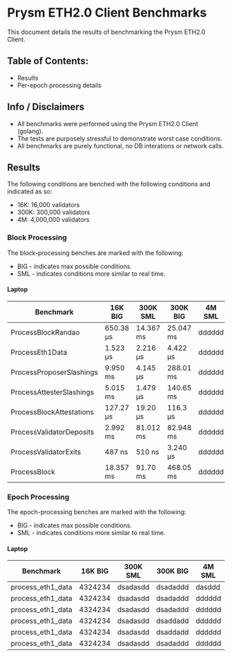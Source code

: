 # Prysm ETH2.0 Client Benchmarks

This document details the results of benchmarking the Prysm ETH2.0 Client.

## Table of Contents:

* Results
* Per-epoch processing details

## Info / Disclaimers

* All benchmarks were performed using the Prysm ETH2.0 Client (golang).
* The tests are purposely stressful to demonstrate worst case conditions.
* All benchmarks are purely functional, no DB interations or network calls.

## Results

The following conditions are benched with the following conditions and indicated as so:

* 16K: 16,000 validators
* 300K: 300,000 validators
* 4M: 4,000,000 validators

### Block Processing

The block-processing benches are marked with the following:

* BIG - indicates max possible conditions.
* SML - indicates conditions more similar to real time.

#### Laptop

| Benchmark             |   16K BIG  | 300K SML | 300K BIG | 4M SML | 4M BIG |
| --------------------- | ---------- | -------- | -------- | ------ | ------ |
| ProcessBlockRandao      | 650.38 μs | 14.367 ms | 25.047 ms | dddddd | dddsad |
| ProcessEth1Data          | 1.523 μs | 2.216 μs | 4.422 μs | dddddd | dddsad |
| ProcessProposerSlashings | 9.950 ms | 4.145 μs | 288.01 ms | dddddd | dddsad |
| ProcessAttesterSlashings | 5.015 ms | 1.479 μs | 140.65 ms | dddddd | dddsad |
| ProcessBlockAttestations | 127.27 μs | 19.20 μs | 116.3 μs | dddddd | dddsad |
| ProcessValidatorDeposits | 2.992 ms | 81.012 ms | 82.948 ms | dddddd | dddsad |
| ProcessValidatorExits    | 487 ns   | 510 ns | 3.240 μs  | dddddd | dddsad |
| ProcessBlock            | 18.357 ms | 91.70 ms | 468.05 ms | dddddd | dddsad |


### Epoch Processing

The epoch-processing benches are marked with the following:

* BIG - indicates max possible conditions.
* SML - indicates conditions more similar to real time.

#### Laptop

| Benchmark         | 16K BIG | 300K SML | 300K BIG | 4M SML | 4M BIG |
| ----------------- | ------- | -------- | -------- | ------ | ------ |
| process_eth1_data | 4324234 | dsadasdd | dsadaddd | dasddd | dadddd |
| process_eth1_data | 4324234 | dsadasdd | dsadaddd | dddddd | dddsad |
| process_eth1_data | 4324234 | dsadasdd | dsadaddd | dddddd | dddsad |
| process_eth1_data | 4324234 | dsadasdd | dsaddadd | dddddd | dddsad |
| process_eth1_data | 4324234 | dsadasdd | dsaddadd | dddddd | dddsad |
| process_eth1_data | 4324234 | dsadasdd | dsadaddd | dddddd | dddsad |